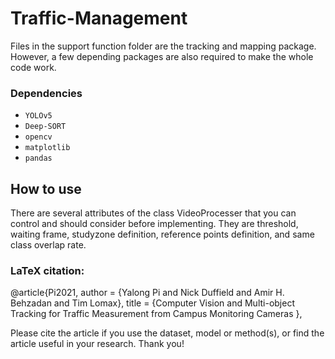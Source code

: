 # Traffic-Management
Files in the support function folder are the tracking and mapping package. However, a few depending packages are also required to make the whole code work. 
### Dependencies
- `YOLOv5`
- `Deep-SORT`
- `opencv`
- `matplotlib`
- `pandas`


## How to use
There are several attributes of the class VideoProcesser that you can control and should consider before implementing. They are threshold, waiting frame, studyzone definition, reference points definition, and same class overlap rate. 



### LaTeX citation:

@article{Pi2021,
    author  = {Yalong Pi and Nick Duffield and Amir H. Behzadan and Tim Lomax},
    title   = {Computer Vision and Multi-object Tracking for Traffic Measurement from Campus Monitoring Cameras },

Please cite the article if you use the dataset, model or method(s), or find the article useful in your research. Thank you!



